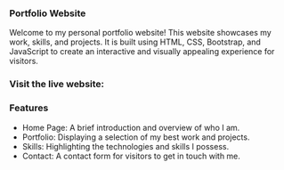 ### Portfolio Website

Welcome to my personal portfolio website! This website showcases my work, skills, and projects. It is built using HTML, CSS, Bootstrap, and JavaScript to create an interactive and visually appealing experience for visitors.

### Visit the live website: 

### Features
- Home Page: A brief introduction and overview of who I am.  
- Portfolio: Displaying a selection of my best work and projects.  
- Skills: Highlighting the technologies and skills I possess.  
- Contact: A contact form for visitors to get in touch with me.  


